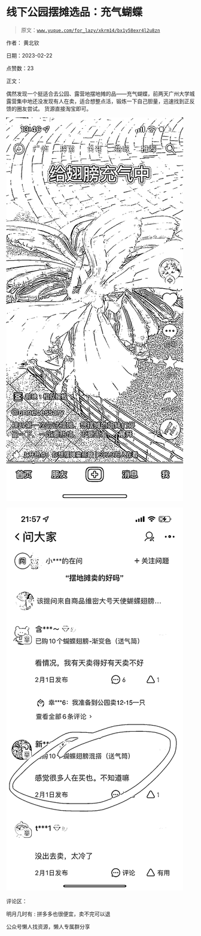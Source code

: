 # 线下公园摆摊选品：充气蝴蝶

> 原文：[`www.yuque.com/for_lazy/xkrm14/bx1y58exr4l2u8zn`](https://www.yuque.com/for_lazy/xkrm14/bx1y58exr4l2u8zn)



作者： 黄北钦



日期：2023-02-22



点赞数：23



正文：



偶然发现一个挺适合去公园、露营地摆地摊的品——充气蝴蝶，前两天广州大学城露营集中地还没发现有人在卖，适合想整点活，锻炼一下自己胆量，迅速找到正反馈的圈友尝试。 货源直接淘宝即可。



![](img/dcb78b181d56b027c26557422b88a8de.png)



![](img/72893b756e7f612da68d5c1baf90676d.png)



评论区：



明月几时有 : 拼多多也很便宜，卖不完可以退



公众号懒人找资源，懒人专属群分享


